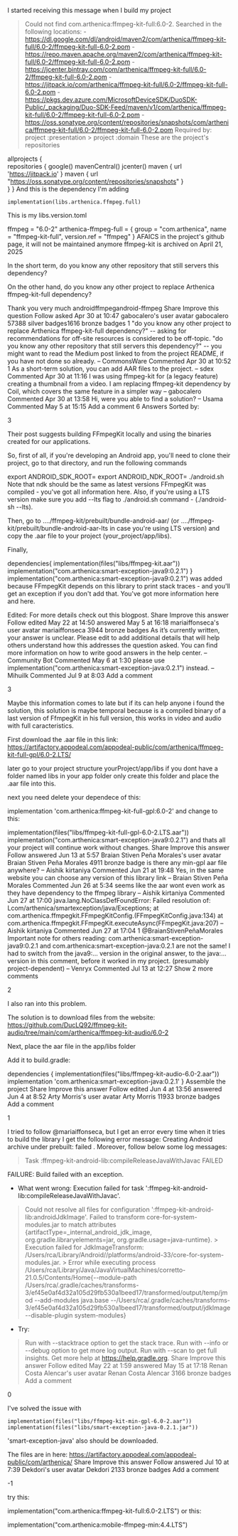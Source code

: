 I started receiving this message when I build my project

> Could not find com.arthenica:ffmpeg-kit-full:6.0-2.
  Searched in the following locations:
    - https://dl.google.com/dl/android/maven2/com/arthenica/ffmpeg-kit-full/6.0-2/ffmpeg-kit-full-6.0-2.pom
    - https://repo.maven.apache.org/maven2/com/arthenica/ffmpeg-kit-full/6.0-2/ffmpeg-kit-full-6.0-2.pom
    - https://jcenter.bintray.com/com/arthenica/ffmpeg-kit-full/6.0-2/ffmpeg-kit-full-6.0-2.pom
    - https://jitpack.io/com/arthenica/ffmpeg-kit-full/6.0-2/ffmpeg-kit-full-6.0-2.pom
    - https://pkgs.dev.azure.com/MicrosoftDeviceSDK/DuoSDK-Public/_packaging/Duo-SDK-Feed/maven/v1/com/arthenica/ffmpeg-kit-full/6.0-2/ffmpeg-kit-full-6.0-2.pom
    - https://oss.sonatype.org/content/repositories/snapshots/com/arthenica/ffmpeg-kit-full/6.0-2/ffmpeg-kit-full-6.0-2.pom
  Required by:
      project :presentation > project :domain
These are the project's repositories

allprojects {     
   repositories {
      google()
      mavenCentral()
      jcenter()
      maven { url 'https://jitpack.io' }
      maven { url "https://oss.sonatype.org/content/repositories/snapshots" }     
   } 
}
And this is the dependency I'm adding

    implementation(libs.arthenica.ffmpeg.full)
This is my libs.version.toml

ffmpeg = "6.0-2"
arthenica-ffmpeg-full = {  group = "com.arthenica", name = "ffmpeg-kit-full", version.ref = "ffmpeg" }
AFAICS in the project's github page, it will not be maintained anymore ffmpeg-kit is archived on April 21, 2025

In the short term, do you know any other repository that still servers this dependency?

On the other hand, do you know any other project to replace Arthenica ffmpeg-kit-full dependency?

Thank you very much
androidffmpegandroid-ffmpeg
Share
Improve this question
Follow
asked Apr 30 at 10:47
gabocalero's user avatar
gabocalero
57388 silver badges1616 bronze badges
1
"do you know any other project to replace Arthenica ffmpeg-kit-full dependency?" -- asking for recommendations for off-site resources is considered to be off-topic. "do you know any other repository that still servers this dependency?" -- you might want to read the Medium post linked to from the project README, if you have not done so already. – 
CommonsWare
 Commented Apr 30 at 10:52
1
As a short-term solution, you can add AAR files to the project. – 
sdex
 Commented Apr 30 at 11:16
I was using ffmpeg-kit for (a legacy feature) creating a thumbnail from a video. I am replacing ffmpeg-kit dependency by Coil, which covers the same feature in a simpler way – 
gabocalero
 Commented Apr 30 at 13:58
Hi, were you able to find a solution? – 
Usama
 Commented May 5 at 15:15
Add a comment
6 Answers
Sorted by:

 
3


Their post suggests building FFmpegKit locally and using the binaries created for our applications.

So, first of all, if you're developing an Android app, you'll need to clone their project, go to that directory, and run the following commands

export ANDROID_SDK_ROOT=<Android SDK Path>
export ANDROID_NDK_ROOT=<Android NDK Path>
./android.sh
Note that ndk should be the same as latest versions FFmpegKit was compiled - you've got all information here. Also, if you're using a LTS version make sure you add --lts flag to ./android.sh command - (./android-sh --lts).

Then, go to …./ffmpeg-kit/prebuilt/bundle-android-aar/ (or …./ffmpeg-kit/prebuilt/bundle-android-aar-lts in case you're using LTS version) and copy the .aar file to your project (your_project/app/libs).

Finally,

dependencies{
    implementation(files("libs/ffmpeg-kit.aar"))
    implementation("com.arthenica:smart-exception-java9:0.2.1")
}
implementation("com.arthenica:smart-exception-java9:0.2.1") was added because FFmpegKit depends on this library to print stack traces - and you'll get an exception if you don't add that. You've got more information here and here.

Edited: For more details check out this blogpost.
Share
Improve this answer
Follow
edited May 22 at 14:50
answered May 5 at 16:18
mariaiffonseca's user avatar
mariaiffonseca
3944 bronze badges
As it’s currently written, your answer is unclear. Please edit to add additional details that will help others understand how this addresses the question asked. You can find more information on how to write good answers in the help center. – 
Community
Bot
 Commented May 6 at 1:30
please use implementation("com.arthenica:smart-exception-java:0.2.1") instead. – 
Mihuilk
 Commented Jul 9 at 8:03
Add a comment
 
3


Maybe this information comes to late but if its can help anyone i found the solution, this solution is maybe temporal because is a compiled binary of a last version of FfmpegKit in his full version, this works in video and audio with full caracteristics.

First download the .aar file in this link:
https://artifactory.appodeal.com/appodeal-public/com/arthenica/ffmpeg-kit-full-gpl/6.0-2.LTS/

later go to your project structure yourProject/app/libs if you dont have a folder named libs in your app folder only create this folder and place the .aar file into this.

next you need delete your dependece of this:

implementation 'com.arthenica:ffmpeg-kit-full-gpl:6.0-2'
and change to this:

implementation(files("libs/ffmpeg-kit-full-gpl-6.0-2.LTS.aar"))
implementation("com.arthenica:smart-exception-java9:0.2.1")
and thats all your project will continue work without changes.
Share
Improve this answer
Follow
answered Jun 13 at 5:57
Braian Stiven Peña Morales's user avatar
Braian Stiven Peña Morales
4911 bronze badge
is there any min-gpl aar file anywhere? – 
Aishik kirtaniya
 Commented Jun 21 at 19:48
Yes, in the same website you can choose any version of this library link – 
Braian Stiven Peña Morales
Commented Jun 26 at 5:34
seems like the aar wont even work as they have dependency to the ffmpeg library – 
Aishik kirtaniya
Commented Jun 27 at 17:00
java.lang.NoClassDefFoundError: Failed resolution of: Lcom/arthenica/smartexception/java/Exceptions; at com.arthenica.ffmpegkit.FFmpegKitConfig.<clinit>(FFmpegKitConfig.java:134) at com.arthenica.ffmpegkit.FFmpegKit.executeAsync(FFmpegKit.java:207) – 
Aishik kirtaniya
 Commented Jun 27 at 17:04
1
@BraianStivenPeñaMorales Important note for others reading: com.arthenica:smart-exception-java9:0.2.1 and com.arthenica:smart-exception-java:0.2.1 are not the same! I had to switch from the java9:... version in the original answer, to the java:... version in this comment, before it worked in my project. (presumably project-dependent) – 
Venryx
 Commented Jul 13 at 12:27
Show 2 more comments
 
2


I also ran into this problem.

The solution is to download files from the website: https://github.com/DucLQ92/ffmpeg-kit-audio/tree/main/com/arthenica/ffmpeg-kit-audio/6.0-2

Next, place the aar file in the app/libs folder

Add it to build.gradle:

dependencies {
     implementation(files("libs/ffmpeg-kit-audio-6.0-2.aar"))
     implementation 'com.arthenica:smart-exception-java:0.2.1'
} 
Assemble the project
Share
Improve this answer
Follow
edited Jun 4 at 13:56
answered Jun 4 at 8:52
Arty Morris's user avatar
Arty Morris
11933 bronze badges
Add a comment
 
1


I tried to follow @mariaiffonseca, but I get an error every time when it tries to build the library I get the following error message: Creating Android archive under prebuilt: failed . Moreover, follow below some log messages:

> Task :ffmpeg-kit-android-lib:compileReleaseJavaWithJavac FAILED

FAILURE: Build failed with an exception.

* What went wrong:
Execution failed for task ':ffmpeg-kit-android-lib:compileReleaseJavaWithJavac'.
> Could not resolve all files for configuration ':ffmpeg-kit-android-lib:androidJdkImage'.
   > Failed to transform core-for-system-modules.jar to match attributes {artifactType=_internal_android_jdk_image, org.gradle.libraryelements=jar, org.gradle.usage=java-runtime}.
      > Execution failed for JdkImageTransform: /Users/rca/Library/Android//platforms/android-33/core-for-system-modules.jar.
         > Error while executing process /Users/rca/Library/Java/JavaVirtualMachines/corretto-21.0.5/Contents/Home{--module-path /Users/rca/.gradle/caches/transforms-3/ef45e0af4d32a105d29fb530a1beed17/transformed/output/temp/jmod --add-modules java.base --/Users/rca/.gradle/caches/transforms-3/ef45e0af4d32a105d29fb530a1beed17/transformed/output/jdkImage --disable-plugin system-modules}

* Try:
> Run with --stacktrace option to get the stack trace.
> Run with --info or --debug option to get more log output.
> Run with --scan to get full insights.
> Get more help at https://help.gradle.org.
Share
Improve this answer
Follow
edited May 22 at 1:59
answered May 15 at 17:18
Renan Costa Alencar's user avatar
Renan Costa Alencar
3166 bronze badges
Add a comment
 
0


I've solved the issue with


    implementation(files("libs/ffmpeg-kit-min-gpl-6.0-2.aar"))
    implementation(files("libs/smart-exception-java-0.2.1.jar"))

'smart-exception-java' also should be downloaded.

The files are in here: https://artifactory.appodeal.com/appodeal-public/com/arthenica/
Share
Improve this answer
Follow
answered Jul 10 at 7:39
Dekdori's user avatar
Dekdori
2133 bronze badges
Add a comment
 
-1


try this:

implementation("com.arthenica:ffmpeg-kit-full:6.0-2.LTS")
or this:

implementation("com.arthenica:mobile-ffmpeg-min:4.4.LTS")